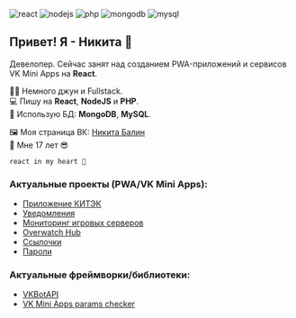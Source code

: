 ![react](https://img.shields.io/badge/-React-blueviolet)
![nodejs](https://img.shields.io/badge/-NodeJS-informational)
![php](https://img.shields.io/badge/-PHP-red)
![mongodb](https://img.shields.io/badge/-MongoDB-success)
![mysql](https://img.shields.io/badge/-MySQL-important)

## Привет! Я - Никита 👋
Девелопер. Сейчас занят над созданием PWA-приложений и сервисов VK Mini Apps на **React**.  

👦🏼 Немного джун и Fullstack.  
💻 Пишу на **React**, **NodeJS** и **PHP**.  
💾 Использую БД: **MongoDB**, **MySQL**.  

🖼 Моя страница ВК: [Никита Балин](https://vk.com/darkflamept)  
👻 Мне 17 лет 😎

    react in my heart 💖

### Актуальные проекты (PWA/VK Mini Apps):
* [Приложение КИТЭК](https://app.omsktec.ru)
* [Уведомления](https://vk.com/app7915893)
* [Мониторинг игровых серверов](https://vk.com/servercontrol)
* [Overwatch Hub](https://vk.com/owhub)
* [Ссылочки](https://vk.com/links_app)
* [Пароли](https://vk.com/app7908538)  

### Актуальные фреймворки/библиотеки:
* [VKBotAPI](https://github.com/LukasAndreano/VKBotAPI)
* [VK Mini Apps params checker](https://www.npmjs.com/package/vkminiapps-params-checker)

